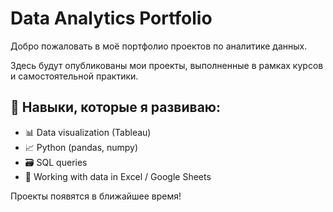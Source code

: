 # Data Analytics Portfolio

Добро пожаловать в моё портфолио проектов по аналитике данных.

Здесь будут опубликованы мои проекты, выполненные в рамках курсов и самостоятельной практики.

## 🔧 Навыки, которые я развиваю:
- 📊 Data visualization (Tableau)
- 📈 Python (pandas, numpy)
- 🗃️ SQL queries
- 📁 Working with data in Excel / Google Sheets

Проекты появятся в ближайшее время!
